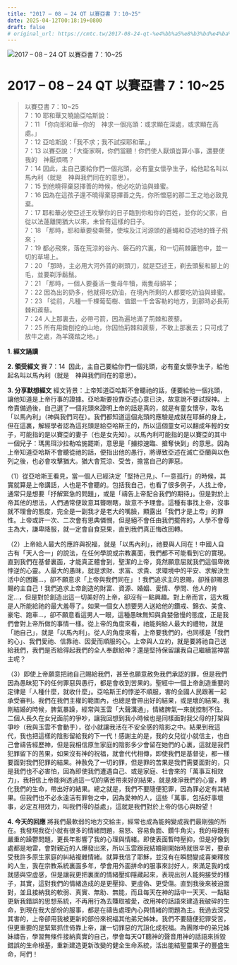 ```yaml
---
title: "2017 – 08 – 24 QT 以賽亞書 7：10~25"
date: 2025-04-12T00:18:19+0800
draft: false
# original_url: https://cmtc.tw/2017-08-24-qt-%e4%bb%a5%e8%b3%bd%e4%ba%9e%e6%9b%b8-7%ef%bc%9a1025
---
```


![2017 – 08 – 24 QT 以賽亞書 7：10\~25](/images/qt.jpg   "2017 – 08 – 24 QT 以賽亞書 7：10\~25")

# 2017 – 08 – 24 QT 以賽亞書 7：10\~25

> 以賽亞書 7：10\~25  
> 7：10 耶和華又曉諭亞哈斯說：  
> 7：11 「你向耶和華─你的　神求一個兆頭：或求顯在深處，或求顯在高處。」  
> 7：12 亞哈斯說：「我不求；我不試探耶和華。」  
> 7：13 以賽亞說：「大衛家啊，你們當聽！你們使人厭煩豈算小事，還要使我的　神厭煩嗎？  
> 7：14 因此，主自己要給你們一個兆頭，必有童女懷孕生子，給他起名叫以馬內利（就是　神與我們同在的意思）。  
> 7：15 到他曉得棄惡擇善的時候，他必吃奶油與蜂蜜。  
> 7：16 因為在這孩子還不曉得棄惡擇善之先，你所憎惡的那二王之地必致見棄。  
> 7：17 耶和華必使亞述王攻擊你的日子臨到你和你的百姓，並你的父家，自從以法蓮離開猶大以來，未曾有這樣的日子。  
> 7：18 「那時，耶和華要發嘶聲，使埃及江河源頭的蒼蠅和亞述地的蜂子飛來；  
> 7：19 都必飛來，落在荒涼的谷內、磐石的穴裏，和一切荊棘籬笆中，並一切的草場上。  
> 7：20 「那時，主必用大河外賃的剃頭刀，就是亞述王，剃去頭髮和腳上的毛，並要剃淨鬍鬚。  
> 7：21 「那時，一個人要養活一隻母牛犢，兩隻母綿羊；  
> 7：22 因為出的奶多，他就得吃奶油，在境內所剩的人都要吃奶油與蜂蜜。  
> 7：23 「從前，凡種一千棵葡萄樹、值銀一千舍客勒的地方，到那時必長荊棘和蒺藜。  
> 7：24 人上那裏去，必帶弓箭，因為遍地滿了荊棘和蒺藜。  
> 7：25 所有用鋤刨挖的山地，你因怕荊棘和蒺藜，不敢上那裏去；只可成了放牛之處，為羊踐踏之地。」

**1. 經文誦讀**

**2. 領受經文**
賽 7：14  因此，主自己要給你們一個兆頭，必有童女懷孕生子，給他起名叫以馬內利（就是　神與我們同在的意思）。

**3. 分享默想經文**
經文背景：上帝知道亞哈斯不會聽祂的話，便要給他一個兆頭，讓他知道是上帝行事的證據。亞哈斯要投靠亞述心意已決，故意說不要試探神。上帝責備過後，自己選了一個兆頭來證明上帝的話是真的，就是有童女懷孕，取名「以馬內利」（神與我們同在）。我們都知道這個兆頭的應驗是成就在耶穌的身上，但在這裏，解經學者認為這兆頭是給亞哈斯王的，所以這個童女可以翻成年輕的女子，可能指的是以賽亞的妻子（也是女先知）。以馬內利可能指的是以賽亞的其中一個兒子：瑪黑珥沙拉勒哈施罷斯，意思是「擄掠速臨、搶奪快到」的意思。因為上帝知道亞哈斯不會聽從祂的話，便指出他的愚行，將導致亞述在滅亡亞蘭與以色列之後，也必會攻擊猶大。猶大會荒涼、受苦，擔當自己的罪惡。

（1）從亞哈斯王看見，當一個人已經決定「堅持己見」、「一意孤行」的時候，其實就算是上帝講話，人也是不會聽的。包括我自己，也看了很多例子，人找上帝，通常只是想要「抒解緊急的問題」，或是「禱告上帝配合我們的期待」。但是對於上帝其他的想法，人們通常便故意耳聾眼瞎，故意不予理會。這種有事找上帝，沒事就不理會的態度，完全是一副我才是老大的嘴臉，顯露出「我們才是上帝」的罪性。上帝或許一次、二次會有恩典憐憫，但是絕不會任由我們擺佈的，人學不會尊主為大，謙卑降服，就一定會自食惡果，直到我們真正悔改回轉。

（2）上帝給人最大的應許與祝福，就是「以馬內利」，祂要與人同在！中國人自古有「天人合一」的說法，在任何學說或宗教裏面，我們都不可能看到它的實現。直到我們在基督裏面，才能真正體會到，聖潔的上帝，竟然願意屈就我們這個卑微悖逆的心靈。人最大的愚昩，就是求財、求富、求貴、求環境中的平安、求解決生活中的困難…，卻不願意求「上帝與我們同在」！我們追求主的恩賜，卻推卻賜恩賜的主自己！我們追求上帝創造的財富、資源、婚姻、愛情、學問、他人的肯定…，但是對於創造出這一切美好的上帝，卻沒有一點興趣。對上帝而言，這大概是人所能給祂的最大羞辱了。如果一個女人想要男人送給他的鑽戒、錦衣、美食、豪宅、跑車…，卻不願意看這男人一眼，這種愚昧無知與貪婪傲慢的態度，正是我們會對上帝所做的事情一樣。從上帝的角度來看，祂能夠給人最大的禮物，就是「祂自己」，就是「以馬內利」。從人的角度來看，上帝要我們的，也同樣是「我們的心」、我們愛祂、信靠祂、因愛而順服的心。上帝與人立約，就是要將祂自己送給我們，我們是否給得起我們的全人奉獻給神？還是堅持保留讓我自己繼續當神當主呢？

（3）即使上帝願意把祂自己賜給我們，甚至也願意赦免我們承認的罪，但是我們因為愚昧犯下的任何罪惡與愚行，都是會收到苦果的。聖經中一個上帝創造重要的定律是「人種什麼，就收什麼」。亞哈斯王的悖逆不順服，害的全國人民跟著一起承受審判。我們在我們主權的範圍內，也總是會帶出好的結果，或是壞的結果。我剛結婚的時候，脾氣暴躁，經常與玉雲「大聲溝通」，情緒脾氣一來就控制不住。二個人長久在女兒面前的爭吵，讓我回想到我小時候也是同樣面對我父母的打架與爭吵（我與玉雲不會動手），從小就讓我活在不安全感的陰影之中。結果到我這代，我也把這樣的陰影留給我的下一代！感謝主的是，我的女兒從小就信主，也自己會禱告經歷神，但是我相信原生家庭的陰影多少會留在她們的心裏，這就是我們犯罪留下的苦果，如果沒有神的祝福，就會代代相傳，即使我們是基督徒，都一樣要面對我們犯罪的結果。神赦免了一切的罪，但是罪的苦果是我們需要面對的，只是我們也不必害怕，因為即使我們遭遇自己、或是家庭、社會來的「萬事互相效力」，我相信上帝能夠透過這一切的痛苦帶來好的結果，就是煉淨我們的心靈，轉化我們的生命，帶出好的結果。總之就是，我們不要隨便犯罪，因為罪必定有其結果。但我們也不必永遠活有罪咎之中，因為愛神的人，這些「萬事，包括好事壞事，必定互相效力，叫我們得的益處」，這就是我們對於上帝的信心與盼望！

**4. 今天的回應**
將我們最軟弱的地方交給主，經常也成為能夠變成我們最剛強的所在。我發現我從小就有很多的情緒問題，易怒、容易負面、鑽牛角尖，我的母親有嚴重的躁鬱問題，更長年影響了我的心理與情緒。即使表面暫時壓抑，但是好像到處都是地雷，會對親近的人爆發出來，所以玉雲跟我結婚剛開始時就很辛苦，要承受我許多原生家庭的糾結複雜情緒。就算我信了耶穌，並沒有在瞬間變成喜樂釋放的人生，我在宗教系統裏面多年，學會用外面拼命的服事來討好人，來滿足我的成就感與空虛感，但是讓我更把裏面的情緒壓抑隱藏起來，表現出別人能夠接受的樣子，其實，這對我們的情緒造成的是更壓抑、更虛偽、更受傷。直到我後來被迫面對，並且接納我的軟弱、真實、無助、無能，而且每天在神的話中一天天、一點點更新我錯誤的思想系統，不再用行為去賺取被愛，改用神的話語來建造我破碎的生命，到現在我大部份的服事，都是在禱告處理內心與情緒的問題為主。我過去深受其害的，上帝卻用我被更新的部份來祝福其他弟兄姊妹。我們不要隨便犯罪受苦，但更重要的是緊緊抓住倚靠上帝，讓一切罪惡的咒詛化成祝福。為團隊中的弟兄姊妹禱告，學習無條件接納真實的自己，學會每天QT聽神的聲音用神的話語來拆毀錯誤的生命根基，重新建造更新改變的健全生命系統，活出能結聖靈果子的豐盛生命，阿們！

